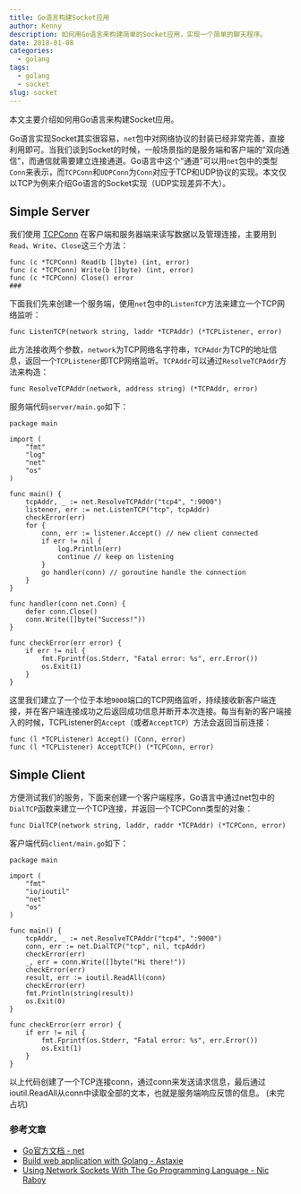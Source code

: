 ```yaml
---
title: Go语言构建Socket应用
author: Kenny
description: 如何用Go语言来构建简单的Socket应用，实现一个简单的聊天程序。
date: 2018-01-08
categories:
  - golang
tags:
  - golang
  - socket
slug: socket
---
```


本文主要介绍如何用Go语言来构建Socket应用。

Go语言实现Socket其实很容易，```net```包中对网络协议的封装已经非常完善，直接利用即可。当我们谈到Socket的时候，一般场景指的是服务端和客户端的"双向通信"，而通信就需要建立连接通道。Go语言中这个“通道”可以用```net```包中的类型```Conn```来表示，而```TCPConn```和```UDPConn```为```Conn```对应于TCP和UDP协议的实现。本文仅以TCP为例来介绍Go语言的Socket实现（UDP实现差异不大）。
## Simple Server
我们使用 [TCPConn](https://golang.org/pkg/net/#TCPConn) 在客户端和服务器端来读写数据以及管理连接，主要用到```Read```、```Write```、```Close```这三个方法：
```golang
func (c *TCPConn) Read(b []byte) (int, error)
func (c *TCPConn) Write(b []byte) (int, error)
func (c *TCPConn) Close() error
###
```
下面我们先来创建一个服务端，使用```net```包中的```ListenTCP```方法来建立一个TCP网络监听：
```golang
func ListenTCP(network string, laddr *TCPAddr) (*TCPListener, error)
```
此方法接收两个参数，```network```为TCP网络名字符串，```TCPAddr```为TCP的地址信息，返回一个```TCPListener```即TCP网络监听。```TCPAddr```可以通过```ResolveTCPAddr```方法来构造：
```golang
func ResolveTCPAddr(network, address string) (*TCPAddr, error)
```
服务端代码```server/main.go```如下：
```golang
package main

import (
	"fmt"
	"log"
	"net"
	"os"
)

func main() {
	tcpAddr, _ := net.ResolveTCPAddr("tcp4", ":9000")
	listener, err := net.ListenTCP("tcp", tcpAddr)
	checkError(err)
	for {
		conn, err := listener.Accept() // new client connected
		if err != nil {
			log.Println(err)
			continue // keep on listening
		}
		go handler(conn) // goroutine handle the connection
	}
}

func handler(conn net.Conn) {
	defer conn.Close()
	conn.Write([]byte("Success!"))
}

func checkError(err error) {
	if err != nil {
		fmt.Fprintf(os.Stderr, "Fatal error: %s", err.Error())
		os.Exit(1)
	}
}

```
这里我们建立了一个位于本地```9000```端口的TCP网络监听，持续接收新客户端连接，并在客户端连接成功之后返回成功信息并断开本次连接。每当有新的客户端接入的时候，TCPListener的```Accept```（或者```AcceptTCP```）方法会返回当前连接：
```golang
func (l *TCPListener) Accept() (Conn, error)
func (l *TCPListener) AcceptTCP() (*TCPConn, error)
```
## Simple Client
方便测试我们的服务，下面来创建一个客户端程序，Go语言中通过net包中的```DialTCP```函数来建立一个TCP连接，并返回一个TCPConn类型的对象：
```golang
func DialTCP(network string, laddr, raddr *TCPAddr) (*TCPConn, error)
```
客户端代码```client/main.go```如下：
```golang
package main

import (
	"fmt"
	"io/ioutil"
	"net"
	"os"
)

func main() {
	tcpAddr, _ := net.ResolveTCPAddr("tcp4", ":9000")
	conn, err := net.DialTCP("tcp", nil, tcpAddr)
	checkError(err)
	_, err = conn.Write([]byte("Hi there!"))
	checkError(err)
	result, err := ioutil.ReadAll(conn)
	checkError(err)
	fmt.Println(string(result))
	os.Exit(0)
}

func checkError(err error) {
	if err != nil {
		fmt.Fprintf(os.Stderr, "Fatal error: %s", err.Error())
		os.Exit(1)
	}
}
```
以上代码创建了一个TCP连接conn，通过conn来发送请求信息，最后通过ioutil.ReadAll从conn中读取全部的文本，也就是服务端响应反馈的信息。
(未完占坑)
### 参考文章
- [Go官方文档 - net](https://golang.org/pkg/net)
- [Build web application with Golang - Astaxie](https://astaxie.gitbooks.io/build-web-application-with-golang/content/zh/08.1.html)
- [Using Network Sockets With The Go Programming Language - Nic Raboy](https://www.thepolyglotdeveloper.com/2017/05/network-sockets-with-the-go-programming-language/)
